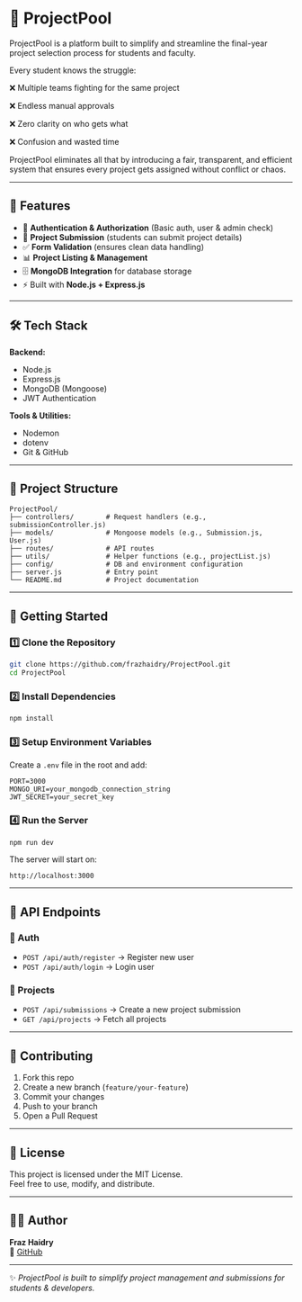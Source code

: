 
# 🌊 ProjectPool

ProjectPool is a platform built to simplify and streamline the final-year project selection process for students and faculty.

Every student knows the struggle:

❌ Multiple teams fighting for the same project

❌ Endless manual approvals

❌ Zero clarity on who gets what

❌ Confusion and wasted time

ProjectPool eliminates all that by introducing a fair, transparent, and efficient system that ensures every project gets assigned without conflict or chaos.

---

## 📌 Features
- 🔐 **Authentication & Authorization** (Basic auth, user & admin check)  
- 📝 **Project Submission** (students can submit project details)  
- ✅ **Form Validation** (ensures clean data handling)  
- 📊 **Project Listing & Management**  
- 🗄 **MongoDB Integration** for database storage  
- ⚡ Built with **Node.js + Express.js**  

---

## 🛠 Tech Stack
**Backend:**
- Node.js
- Express.js
- MongoDB (Mongoose)
- JWT Authentication  

**Tools & Utilities:**
- Nodemon
- dotenv
- Git & GitHub  

---

## 📂 Project Structure
```
ProjectPool/
├── controllers/        # Request handlers (e.g., submissionController.js)
├── models/             # Mongoose models (e.g., Submission.js, User.js)
├── routes/             # API routes
├── utils/              # Helper functions (e.g., projectList.js)
├── config/             # DB and environment configuration
├── server.js           # Entry point
└── README.md           # Project documentation
```

---

## 🚀 Getting Started

### 1️⃣ Clone the Repository
```bash
git clone https://github.com/frazhaidry/ProjectPool.git
cd ProjectPool
```

### 2️⃣ Install Dependencies
```bash
npm install
```

### 3️⃣ Setup Environment Variables
Create a `.env` file in the root and add:
```
PORT=3000
MONGO_URI=your_mongodb_connection_string
JWT_SECRET=your_secret_key
```

### 4️⃣ Run the Server
```bash
npm run dev
```

The server will start on:
```
http://localhost:3000
```

---

## 📡 API Endpoints

### 🔑 Auth
- `POST /api/auth/register` → Register new user  
- `POST /api/auth/login` → Login user  

### 📘 Projects
- `POST /api/submissions` → Create a new project submission  
- `GET /api/projects` → Fetch all projects  

---

## 🤝 Contributing
1. Fork this repo  
2. Create a new branch (`feature/your-feature`)  
3. Commit your changes  
4. Push to your branch  
5. Open a Pull Request  

---

## 📄 License
This project is licensed under the MIT License.  
Feel free to use, modify, and distribute.  

---

## 👨‍💻 Author
**Fraz Haidry**  
🔗 [GitHub](https://github.com/frazhaidry)  

---

✨ *ProjectPool is built to simplify project management and submissions for students & developers.*
